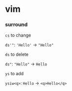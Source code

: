 # vim

### surround

`cs` to change

`ds'"`: `'Hello'` -> `"Hello"`


`ds` to delete

`ds"`: `"Hello"` -> `Hello`


`ys` to add

`ysiw<q>`: `Hello` -> `<q>Hello</q>`







